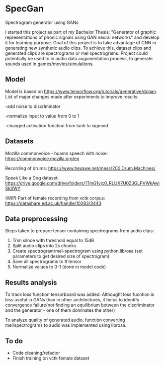 # SpecGan
Spectrogram generator using GANs


I started this project as part of my Bachelor Thesis:
"Generator of graphic representations of phonic signals using GAN neural networks"
and develop it for learning purpose. 
Goal of this project is to take advantage of CNN in generating new synthetic audio clips. To achieve this, dataset clips and generated clips are spectrograms or mel spectrograms. 
Project could potentially be used to in audio data augumentation process, to generate sounds used in games/movies/simulations. 

## Model
Model is based on https://www.tensorflow.org/tutorials/generative/dcgan. 
List of major changes made after experiments to improve results:

-add noise to discriminator

-normalize input to value from 0 to 1

-changed activation function from tanh to sigmoid

## Datasets 

Mozilla commonvoice - huamn speech with noise: https://commonvoice.mozilla.org/en

Recording of drums: https://www.hexawe.net/mess/200.Drum.Machines/

Speak Like a Dog dataset: https://drive.google.com/drive/folders/1TmG1yjc0_RLUX7U0ZJGLPVWkAwiSkSWY

(WIP) Part of female recording from vctk corpus: https://datashare.ed.ac.uk/handle/10283/3443

## Data preprocessing

Steps taken to prepare tensor containing spectrograms from audio clips: 

1. Trim silnce with threshold equal to 15dB
2. Split audio clips into 2s chunks
3. Create spectrogram/mel-spectrogram using python.librosa (set parameters to get desired size of spectrogram)
4. Save all spectrograms to tf.tensor
5. Normalize values to 0-1 (done in model code)

## Results analysis 

To track loss function tensorboard was added. Althought loss fucntion is less useful in GANs than in other architectures, it helps to identify convergence failure(not finding an equilibrium between the discriminator and the generator - one of them dominates the other)

To analyze quality of generated audio, function converting mel/spectrograms to audio was implemented using librosa. 

## To do 
- Code cleaning/refactor
- Finish training on vctk female dataset



